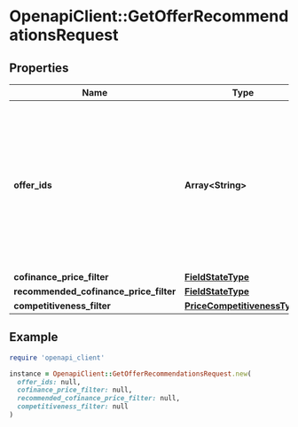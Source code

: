 # OpenapiClient::GetOfferRecommendationsRequest

## Properties

| Name | Type | Description | Notes |
| ---- | ---- | ----------- | ----- |
| **offer_ids** | **Array&lt;String&gt;** | Идентификаторы товаров, информация о которых нужна. ⚠️ Не используйте это поле одновременно с остальными фильтрами. Если вы хотите воспользоваться фильтрами, оставьте поле пустым. | [optional] |
| **cofinance_price_filter** | [**FieldStateType**](FieldStateType.md) |  | [optional] |
| **recommended_cofinance_price_filter** | [**FieldStateType**](FieldStateType.md) |  | [optional] |
| **competitiveness_filter** | [**PriceCompetitivenessType**](PriceCompetitivenessType.md) |  | [optional] |

## Example

```ruby
require 'openapi_client'

instance = OpenapiClient::GetOfferRecommendationsRequest.new(
  offer_ids: null,
  cofinance_price_filter: null,
  recommended_cofinance_price_filter: null,
  competitiveness_filter: null
)
```

